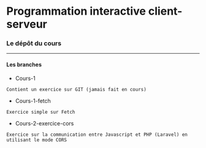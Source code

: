 # Programmation interactive client-serveur
### Le dépôt du cours
---
#### Les branches

- Cours-1
```
Contient un exercice sur GIT (jamais fait en cours)
```
- Cours-1-fetch
```
Exercice simple sur Fetch
```
- Cours-2-exercice-cors
```
Exercice sur la communication entre Javascript et PHP (Laravel) en utilisant le mode CORS
```
